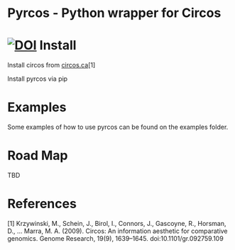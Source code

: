 Pyrcos - Python wrapper for Circos
======
[![DOI](https://zenodo.org/badge/19300/biosustain/pyrcos.svg)](https://zenodo.org/badge/latestdoi/19300/biosustain/pyrcos)
Install
=======

Install circos from [circos.ca](http://circos.ca)[1]

Install pyrcos via pip


Examples
========

Some examples of how to use pyrcos can be found on the examples folder.

Road Map
========

TBD

References
==========

[1] Krzywinski, M., Schein, J., Birol, I., Connors, J., Gascoyne, R., Horsman, D., … Marra, M. A. (2009). Circos: An information aesthetic for comparative genomics. Genome Research, 19(9), 1639–1645. doi:10.1101/gr.092759.109
